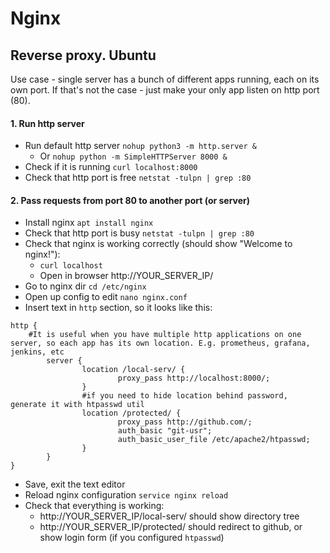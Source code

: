 # Nginx

## Reverse proxy. Ubuntu
Use case - single server has a bunch of different apps running, each on its own port.
If that's not the case - just make your only app listen on http port (80).
#### 1. Run http server
* Run default http server `nohup python3 -m http.server &`
    * Or `nohup python -m SimpleHTTPServer 8000 &`
* Check if it is running `curl localhost:8000`
* Check that http port is free `netstat -tulpn | grep :80`

#### 2. Pass requests from port 80 to another port (or server)
* Install nginx `apt install nginx`
* Check that http port is busy `netstat -tulpn | grep :80`
* Check that nginx is working correctly (should show "Welcome to nginx!"):
    * `curl localhost`
    * Open in browser http://YOUR_SERVER_IP/
* Go to nginx dir `cd /etc/nginx `
* Open up config to edit `nano nginx.conf`
* Insert text in `http` section, so it looks like this:
```	
http {
    #It is useful when you have multiple http applications on one server, so each app has its own location. E.g. prometheus, grafana, jenkins, etc
        server {
                location /local-serv/ {
                        proxy_pass http://localhost:8000/;
                }
                #if you need to hide location behind password, generate it with htpasswd util
                location /protected/ {
                        proxy_pass http://github.com/;
                        auth_basic "git-usr";
                        auth_basic_user_file /etc/apache2/htpasswd;
                }
        }
}
```
* Save, exit the text editor
* Reload nginx configuration `service nginx reload`
* Check that everything is working:
    * http://YOUR_SERVER_IP/local-serv/ should show directory tree
    * http://YOUR_SERVER_IP/protected/ should redirect to github, or show login form (if you configured `htpasswd`)
